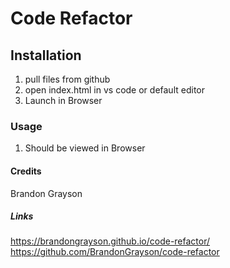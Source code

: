 # Code Refactor

## Installation 
1. pull files from github
2. open index.html in vs code or default editor
3. Launch in Browser

### Usage
1. Should be viewed in Browser

#### Credits
Brandon Grayson

##### Links
https://brandongrayson.github.io/code-refactor/
https://github.com/BrandonGrayson/code-refactor
